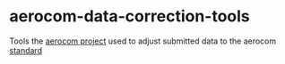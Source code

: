 # aerocom-data-correction-tools
Tools the [aerocom project](http://aerocom.met.no/) used to adjust submitted data to the aerocom [standard](https://wiki.met.no/aerocom/data_submission)
